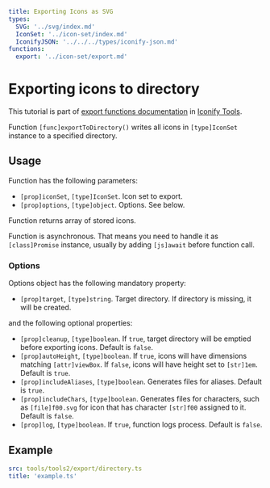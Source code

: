 ```yaml
title: Exporting Icons as SVG
types:
  SVG: '../svg/index.md'
  IconSet: '../icon-set/index.md'
  IconifyJSON: '../../../types/iconify-json.md'
functions:
  export: '../icon-set/export.md'
```

# Exporting icons to directory

This tutorial is part of [export functions documentation](./index.md) in [Iconify Tools](../index.md).

Function `[func]exportToDirectory()` writes all icons in `[type]IconSet` instance to a specified directory.

## Usage

Function has the following parameters:

- `[prop]iconSet`, `[type]IconSet`. Icon set to export.
- `[prop]options`, `[type]object`. Options. See below.

Function returns array of stored icons.

Function is asynchronous. That means you need to handle it as `[class]Promise` instance, usually by adding `[js]await` before function call.

### Options

Options object has the following mandatory property:

- `[prop]target`, `[type]string`. Target directory. If directory is missing, it will be created.

and the following optional properties:

- `[prop]cleanup`, `[type]boolean`. If `true`, target directory will be emptied before exporting icons. Default is `false`.
- `[prop]autoHeight`, `[type]boolean`. If `true`, icons will have dimensions matching `[attr]viewBox`. If `false`, icons will have height set to `[str]1em`. Default is `true`.
- `[prop]includeAliases`, `[type]boolean`. Generates files for aliases. Default is `true`.
- `[prop]includeChars`, `[type]boolean`. Generates files for characters, such as `[file]f00.svg` for icon that has character `[str]f00` assigned to it. Default is `false`.
- `[prop]log`, `[type]boolean`. If `true`, function logs process. Default is `false`.

## Example

```yaml
src: tools/tools2/export/directory.ts
title: 'example.ts'
```
